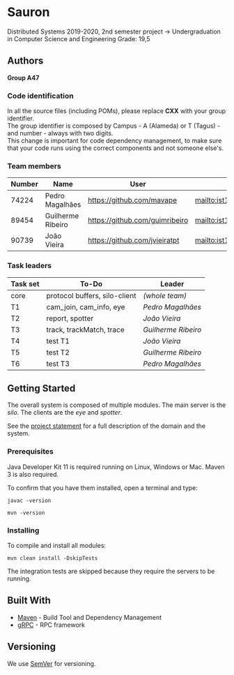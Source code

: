 # Sauron

Distributed Systems 2019-2020, 2nd semester project -> Undergraduation in Computer Science and Engineering
Grade: 19,5

## Authors

**Group A47**

### Code identification

In all the source files (including POMs), please replace __CXX__ with your group identifier.  
The group identifier is composed by Campus - A (Alameda) or T (Tagus) - and number - always with two digits.  
This change is important for code dependency management, to make sure that your code runs using the correct components and not someone else's.

### Team members

| Number | Name                    | User                             | Email                                 |
| -------|-------------------------|----------------------------------| --------------------------------------|
| 74224  | Pedro Magalhães         | <https://github.com/mavape>      | <mailto:ist174224@tecnico.ulisboa.pt> |
| 89454  | Guilherme Ribeiro       | <https://github.com/guimribeiro> | <mailto:ist189454@tecnico.ulisboa.pt> |
| 90739  | João Vieira             | <https://github.com/jvieiratpt>  | <mailto:ist190739@tecnico.ulisboa.pt> |

### Task leaders

| Task set | To-Do                         | Leader              |
| ---------|-------------------------------| --------------------|
| core     | protocol buffers, silo-client | _(whole team)_      |
| T1       | cam_join, cam_info, eye       | _Pedro Magalhães_   |
| T2       | report, spotter               | _João Vieira_       |
| T3       | track, trackMatch, trace      | _Guilherme Ribeiro_ |
| T4       | test T1                       | _João Vieira_       |
| T5       | test T2                       | _Guilherme Ribeiro_ |
| T6       | test T3                       | _Pedro Magalhães_   |


## Getting Started

The overall system is composed of multiple modules.
The main server is the _silo_.
The clients are the _eye_ and _spotter_.

See the [project statement](https://github.com/tecnico-distsys/Sauron/blob/master/README.md) for a full description of the domain and the system.

### Prerequisites

Java Developer Kit 11 is required running on Linux, Windows or Mac.
Maven 3 is also required.

To confirm that you have them installed, open a terminal and type:

```
javac -version

mvn -version
```

### Installing

To compile and install all modules:

```
mvn clean install -DskipTests
```

The integration tests are skipped because they require the servers to be running.


## Built With

* [Maven](https://maven.apache.org/) - Build Tool and Dependency Management
* [gRPC](https://grpc.io/) - RPC framework


## Versioning

We use [SemVer](http://semver.org/) for versioning. 
